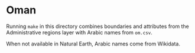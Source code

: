 # Oman

Running `make` in this directory combines boundaries and attributes from the Administrative regions layer with Arabic names from `om.csv`.

When not available in Natural Earth, Arabic names come from Wikidata.

